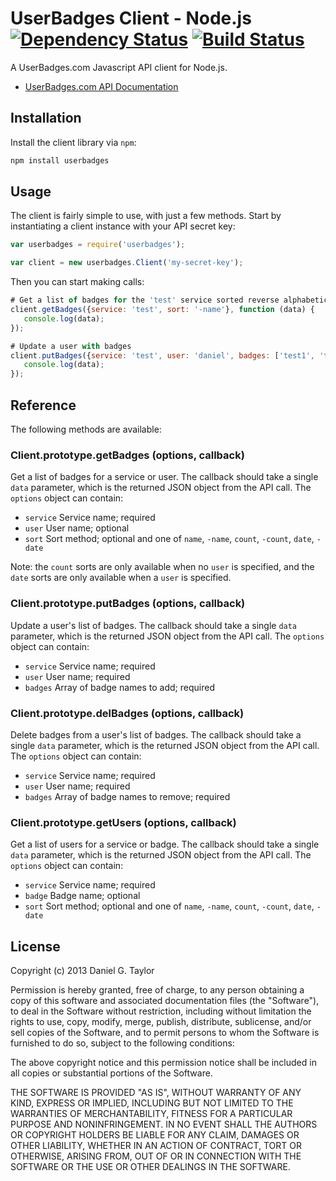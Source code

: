 UserBadges Client - Node.js [![Dependency Status](https://gemnasium.com/danielgtaylor/userbadges-node.png)](https://gemnasium.com/danielgtaylor/userbadges-node) [![Build Status](https://travis-ci.org/danielgtaylor/userbadges-node.png)](https://travis-ci.org/danielgtaylor/userbadges-node)
===========================
A UserBadges.com Javascript API client for Node.js.

 * [UserBadges.com API Documentation](http://www.userbadges.com/api/documentation)

Installation
------------
Install the client library via `npm`:

```bash
npm install userbadges
```

Usage
-----
The client is fairly simple to use, with just a few methods. Start by instantiating a client instance with your API secret key:

```javascript
var userbadges = require('userbadges');

var client = new userbadges.Client('my-secret-key');
```

Then you can start making calls:

```javascript
# Get a list of badges for the 'test' service sorted reverse alphabetically
client.getBadges({service: 'test', sort: '-name'}, function (data) {
   console.log(data); 
});

# Update a user with badges
client.putBadges({service: 'test', user: 'daniel', badges: ['test1', 'test2']}, function (data) {
   console.log(data); 
});
```

Reference
---------
The following methods are available:

### Client.prototype.getBadges (options, callback)
Get a list of badges for a service or user. The callback should take a single `data` parameter, which is the returned JSON object from the API call. The `options` object can contain:

 * `service` Service name; required
 * `user` User name; optional
 * `sort` Sort method; optional and one of `name`, `-name`, `count`, `-count`, `date`, `-date`

Note: the `count` sorts are only available when no `user` is specified, and the `date` sorts are only available when a `user` is specified.

### Client.prototype.putBadges (options, callback)
Update a user's list of badges. The callback should take a single `data` parameter, which is the returned JSON object from the API call. The `options` object can contain:

 * `service` Service name; required
 * `user` User name; required
 * `badges` Array of badge names to add; required

### Client.prototype.delBadges (options, callback)
Delete badges from a user's list of badges. The callback should take a single `data` parameter, which is the returned JSON object from the API call. The `options` object can contain:

 * `service` Service name; required
 * `user` User name; required
 * `badges` Array of badge names to remove; required

### Client.prototype.getUsers (options, callback)
Get a list of users for a service or badge. The callback should take a single `data` parameter, which is the returned JSON object from the API call. The `options` object can contain:

 * `service` Service name; required
 * `badge` Badge name; optional
 * `sort` Sort method; optional and one of `name`, `-name`, `count`, `-count`, `date`, `-date`

License
-------
Copyright (c) 2013 Daniel G. Taylor

Permission is hereby granted, free of charge, to any person obtaining a copy of this software and associated documentation files (the "Software"), to deal in the Software without restriction, including without limitation the rights to use, copy, modify, merge, publish, distribute, sublicense, and/or sell copies of the Software, and to permit persons to whom the Software is furnished to do so, subject to the following conditions:

The above copyright notice and this permission notice shall be included in all copies or substantial portions of the Software.

THE SOFTWARE IS PROVIDED "AS IS", WITHOUT WARRANTY OF ANY KIND, EXPRESS OR IMPLIED, INCLUDING BUT NOT LIMITED TO THE WARRANTIES OF MERCHANTABILITY, FITNESS FOR A PARTICULAR PURPOSE AND NONINFRINGEMENT. IN NO EVENT SHALL THE AUTHORS OR COPYRIGHT HOLDERS BE LIABLE FOR ANY CLAIM, DAMAGES OR OTHER LIABILITY, WHETHER IN AN ACTION OF CONTRACT, TORT OR OTHERWISE, ARISING FROM, OUT OF OR IN CONNECTION WITH THE SOFTWARE OR THE USE OR OTHER DEALINGS IN THE SOFTWARE.
